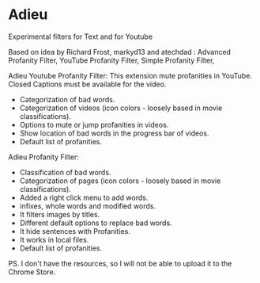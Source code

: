 # Adieu

Experimental filters for Text and for Youtube

Based on idea by Richard Frost, markyd13 and atechdad : Advanced Profanity Filter, YouTube Profanity Filter, Simple Profanity Filter, 
	
Adieu Youtube Profanity Filter: 
This extension mute profanities in YouTube. Closed Captions must be available for the video.

- Categorization of bad words.
- Categorization of videos (icon colors - loosely based in movie classifications).
- Options to mute or jump profanities in videos.
- Show location of bad words in the progress bar of videos.
- Default list of profanities.

Adieu Profanity Filter:

- Classification of bad words.
- Categorization of pages (icon colors - loosely based in movie classifications).
- Added a right click menu to add words.
- infixes, whole words and modified words.
- It filters images by titles.
- Different default options to replace bad words.
- It hide sentences with Profanities.
- It works in local files.
- Default list of profanities.

PS. I don't have the resources, so I will not be able to upload it to the Chrome Store.
